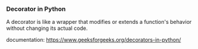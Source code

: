  ### Decorator in Python
A decorator is like a wrapper that modifies or extends a function's behavior without changing its actual code.

documentation:
https://www.geeksforgeeks.org/decorators-in-python/
